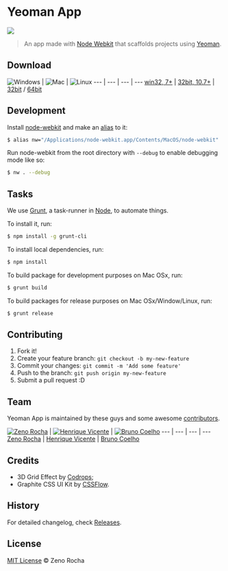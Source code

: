 # Yeoman App

<!-- [![Build Status](https://secure.travis-ci.org/zenorocha/yeoman-app.png?branch=master)](https://travis-ci.org/zenorocha/yeoman-app) [![NPM version](https://badge.fury.io/js/yeoman-app.png)](http://badge.fury.io/js/yeoman-app) [![Dependency Status](https://david-dm.org/zenorocha/yeoman-app.png)](https://david-dm.org/zenorocha/yeoman-app) -->

![](http://f.cl.ly/items/0I1t1S1e0v3s1u421y1X/Screen%20Shot%202014-03-29%20at%208.07.06%20PM.png)

> An app made with [Node Webkit](https://github.com/rogerwang/node-webkit) that scaffolds projects using [Yeoman](https://github.com/yeoman/yeoman).

## Download

![Windows](http://f.cl.ly/items/1H0O3m1s0c0Q3E302c0e/win.png) | ![Mac](http://f.cl.ly/items/303x3T0l1g40333z0H0x/mac.png) | ![Linux](http://f.cl.ly/items/3d1o293v402R1z0G2o3g/lin.png)
--- | --- | --- | ---
[win32, 7+](#) | [32bit, 10.7+](#) | [32bit](#) / [64bit](#)

## Development

Install [node-webkit](https://github.com/rogerwang/node-webkit) and make an [alias](https://github.com/rogerwang/node-webkit/wiki/How-to-run-apps) to it:

```sh
$ alias nw="/Applications/node-webkit.app/Contents/MacOS/node-webkit"
```

Run node-webkit from the root directory with `--debug` to enable debugging mode like so:

```sh
$ nw . --debug
```

## Tasks

We use [Grunt](http://gruntjs.com/), a task-runner in [Node](http://nodejs.org/), to automate things.

To install it, run:

```sh
$ npm install -g grunt-cli
```

To install local dependencies, run:

```sh
$ npm install
```

To build package for development purposes on Mac OSx, run:

```sh
$ grunt build
```

To build packages for release purposes on Mac OSx/Window/Linux, run:

```sh
$ grunt release
```

## Contributing

1. Fork it!
2. Create your feature branch: `git checkout -b my-new-feature`
3. Commit your changes: `git commit -m 'Add some feature'`
4. Push to the branch: `git push origin my-new-feature`
5. Submit a pull request :D

## Team

Yeoman App is maintained by these guys and some awesome [contributors](https://github.com/zenorocha/yeoman-app/graphs/contributors).

[![Zeno Rocha](http://gravatar.com/avatar/e190023b66e2b8aa73a842b106920c93?s=70)](https://github.com/zenorocha/) | [![Henrique Vicente](http://gravatar.com/avatar/5733fd332f2a0da11931e0e73ddfb20d?s=70)](https://github.com/henvic/) | [![Bruno Coelho](http://gravatar.com/avatar/1f90c690b534779560d3bfdb23772915?s=70)](https://github.com/brunocoelho/)
--- | --- | --- | ---
[Zeno Rocha](https://github.com/zenorocha/) | [Henrique Vicente](https://github.com/henvic/) | [Bruno Coelho](https://github.com/brunocoelho/)

## Credits

* 3D Grid Effect by [Codrops](http://tympanus.net/codrops/2014/03/27/3d-grid-effect/);
* Graphite CSS UI Kit by [CSSFlow](http://www.cssflow.com/ui-kits/graphite).

## History

For detailed changelog, check [Releases](https://github.com/zenorocha/yeoman-app/releases).

## License

[MIT License](http://zenorocha.mit-license.org/) © Zeno Rocha
